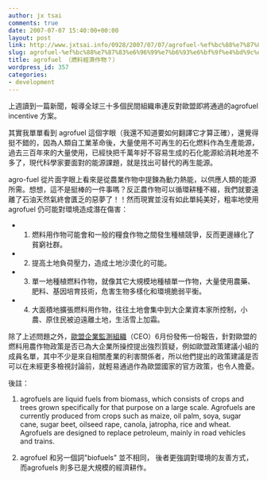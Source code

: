 ```yaml
---
author: jx tsai
comments: true
date: 2007-07-07 15:40:00+00:00
layout: post
link: http://www.jxtsai.info/0928/2007/07/07/agrofuel-%ef%bc%88%e7%87%83%e6%96%99%e7%b6%93%e6%bf%9f%e4%bd%9c%e7%89%a9%ef%bc%9f%ef%bc%89/
slug: agrofuel-%ef%bc%88%e7%87%83%e6%96%99%e7%b6%93%e6%bf%9f%e4%bd%9c%e7%89%a9%ef%bc%9f%ef%bc%89
title: agrofuel （燃料經濟作物？）
wordpress_id: 357
categories:
- development
---
```


上週讀到一篇新聞，報導全球三十多個民間組織串連反對歐盟即將通過的agrofuel incentive  方案。  
  
其實我單單看到 agrofuel  這個字眼（我還不知道要如何翻譯它才算正確），還覺得挺不錯的，因為人類自工業革命後，大量使用不可再生的石化燃料作為生產能源，過去三百年來的大量使用，已經快把千萬年好不容易生成的石化能源給消耗地差不多了，現代科學家要面對的能源課題，就是找出可替代的再生能源。  
  
agro-fuel  從片面字眼上看來是從農業作物中提鍊為動力熱能，以供應人類的能源所需。想想，這不是挺棒的一件事嗎？反正農作物可以循環耕種不綴，我們就要遠離了石油天然氣終會匱乏的惡夢了！！然而現實並沒有如此單純美好，粗率地使用agrofuel 仍可能對環境造成潛在傷害：  
  

* 1. 燃料用作物可能會和一般的糧食作物之間發生種植競爭，反而更邊緣化了貧窮社群。
  

* 2. 提高土地負荷壓力，造成土地沙漠化的可能。
  

* 3. 單一地種植燃料作物，就像其它大規模地種植單一作物，大量使用農藥、肥料、基因培育技術，危害生物多樣化和環境脆弱平衡。
  

* 4. 大面積地擴張燃料用作物，往往土地會集中到大企業資本家所控制，小農、原住民被迫遠離土地，生活雪上加霜。
  
  
除了上述問題之外，[歐盟企業監測組織](http://www.corporateeurope.org/aboutceo.html)（CEO）6月份發佈一份報告，針對歐盟的燃料用農作物政策是否已為大企業所操控提出強烈質疑，例如歐盟政策建議小組的成員名單，其中不少是來自相關產業的利害關係者，所以他們提出的政策建議是否可以在未經更多檢視討論前，就輕易通過作為歐盟國家的官方政策，也令人擔憂。  
  
  
後註：  
1. agrofuels are liquid fuels from biomass, which consists of crops and trees grown specifically for that purpose on a large scale. Agrofuels are currently produced from crops such as maize, oil palm, soya, sugar cane, sugar beet, oilseed rape, canola, jatropha, rice and wheat. Agrofuels are designed to replace petroleum, mainly in road vehicles and trains.  
  
2. agrofuel 和另一個詞"biofuels" 並不相同， 後者更強調對環境的友善方式，而agrofuels 則多已是大規模的經濟耕作。

